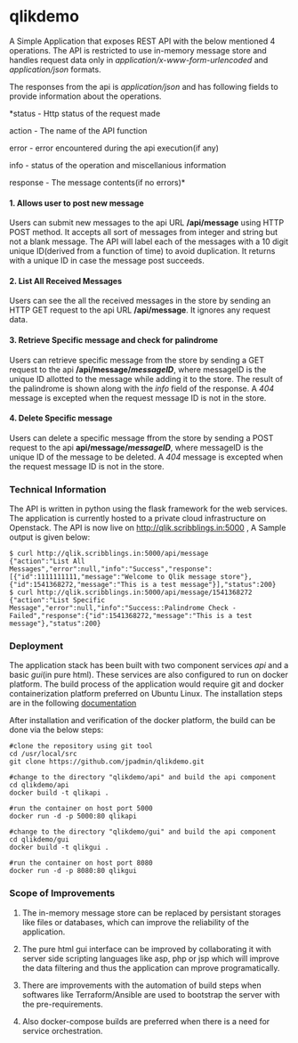 # qlikdemo
A Simple Application that exposes REST API with the below mentioned 4 operations. The API is restricted to use in-memory message store and handles request data only in *application/x-www-form-urlencoded* and *application/json* formats.

The responses from the api is *application/json* and has following fields to provide information about the operations.

*status - Http status of the request made

action - The name of the API function

error - error encountered during the api execution(if any)

info - status of the operation and miscellanious information

response - The message contents(if no errors)*

#### 1. Allows user to post new message
Users can submit new messages to the api URL **/api/message** using HTTP POST method. It accepts all sort of messages from integer and string but not a blank message. The API will label each of the messages with a 10 digit unique ID(derived from a function of time) to avoid duplication. It returns with a unique ID in case the message post succeeds.

#### 2. List All Received Messages
Users can see the all the received messages in the store by sending an HTTP GET request to the api URL **/api/message**. It ignores any request data.

#### 3. Retrieve Specific message and check for palindrome
Users can retrieve specific message from the store by sending a GET request to the api **/api/message/*messageID***, where messageID is the unique ID allotted to the message while adding it to the store. The result of the palindrome is shown along with the *info* field of the response. A *404* message is excepted when the request message ID is not in the store.

#### 4. Delete Specific message
Users can delete a specific message ffrom the store by sending a POST request to the api **api/message/*messageID***, where messageID is the unique ID of the message to be deleted. A *404* message is excepted when the request message ID is not in the store.

### Technical Information
The API is written in python using the flask framework for the web services. The application is currently hosted to a private cloud infrastructure on Openstack. The API is now live on http://qlik.scribblings.in:5000 , A Sample output is given below:

    $ curl http://qlik.scribblings.in:5000/api/message
    {"action":"List All Messages","error":null,"info":"Success","response":[{"id":1111111111,"message":"Welcome to Qlik message store"},{"id":1541368272,"message":"This is a test message"}],"status":200}
    $ curl http://qlik.scribblings.in:5000/api/message/1541368272
    {"action":"List Specific Message","error":null,"info":"Success::Palindrome Check - Failed","response":{"id":1541368272,"message":"This is a test message"},"status":200}

### Deployment
The application stack has been built with two component services *api* and a basic *gui*(in pure html). These services are also configured to run on docker platform. The build process of the application would require git and docker containerization platform preferred on Ubuntu Linux. The installation steps are in the following [documentation](https://docs.docker.com/install/linux/docker-ce/ubuntu/#install-docker-ce-1)

After installation and verification of the docker platform, the build can be done via the below steps:

    #clone the repository using git tool
    cd /usr/local/src
    git clone https://github.com/jpadmin/qlikdemo.git
    
    #change to the directory "qlikdemo/api" and build the api component
    cd qlikdemo/api
    docker build -t qlikapi .
    
    #run the container on host port 5000
    docker run -d -p 5000:80 qlikapi
    
    #change to the directory "qlikdemo/gui" and build the api component
    cd qlikdemo/gui
    docker build -t qlikgui .
    
    #run the container on host port 8080
    docker run -d -p 8080:80 qlikgui
 
 ### Scope of Improvements
1. The in-memory message store can be replaced by persistant storages like files or databases, which can improve the reliability of the application.

2. The pure html gui interface can be improved by collaborating it with server side scripting languages like asp, php or jsp which will improve the data filtering and thus the application can mprove programatically.

3. There are improvements with the automation of build steps when softwares like Terraform/Ansible are used to bootstrap the server with the pre-requirements.

4. Also docker-compose builds are preferred when there is a need for service orchestration.
